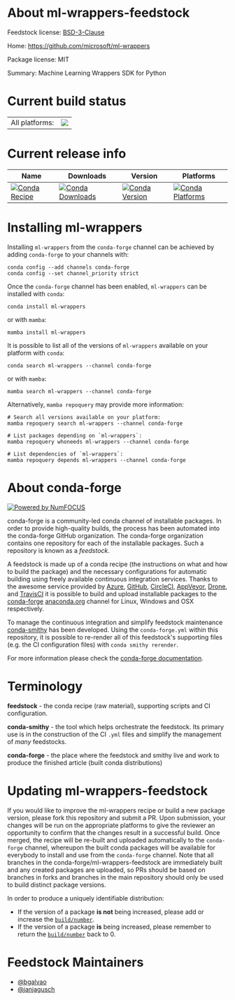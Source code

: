 About ml-wrappers-feedstock
===========================

Feedstock license: [BSD-3-Clause](https://github.com/conda-forge/ml-wrappers-feedstock/blob/main/LICENSE.txt)

Home: https://github.com/microsoft/ml-wrappers

Package license: MIT

Summary: Machine Learning Wrappers SDK for Python

Current build status
====================


<table><tr><td>All platforms:</td>
    <td>
      <a href="https://dev.azure.com/conda-forge/feedstock-builds/_build/latest?definitionId=16801&branchName=main">
        <img src="https://dev.azure.com/conda-forge/feedstock-builds/_apis/build/status/ml-wrappers-feedstock?branchName=main">
      </a>
    </td>
  </tr>
</table>

Current release info
====================

| Name | Downloads | Version | Platforms |
| --- | --- | --- | --- |
| [![Conda Recipe](https://img.shields.io/badge/recipe-ml--wrappers-green.svg)](https://anaconda.org/conda-forge/ml-wrappers) | [![Conda Downloads](https://img.shields.io/conda/dn/conda-forge/ml-wrappers.svg)](https://anaconda.org/conda-forge/ml-wrappers) | [![Conda Version](https://img.shields.io/conda/vn/conda-forge/ml-wrappers.svg)](https://anaconda.org/conda-forge/ml-wrappers) | [![Conda Platforms](https://img.shields.io/conda/pn/conda-forge/ml-wrappers.svg)](https://anaconda.org/conda-forge/ml-wrappers) |

Installing ml-wrappers
======================

Installing `ml-wrappers` from the `conda-forge` channel can be achieved by adding `conda-forge` to your channels with:

```
conda config --add channels conda-forge
conda config --set channel_priority strict
```

Once the `conda-forge` channel has been enabled, `ml-wrappers` can be installed with `conda`:

```
conda install ml-wrappers
```

or with `mamba`:

```
mamba install ml-wrappers
```

It is possible to list all of the versions of `ml-wrappers` available on your platform with `conda`:

```
conda search ml-wrappers --channel conda-forge
```

or with `mamba`:

```
mamba search ml-wrappers --channel conda-forge
```

Alternatively, `mamba repoquery` may provide more information:

```
# Search all versions available on your platform:
mamba repoquery search ml-wrappers --channel conda-forge

# List packages depending on `ml-wrappers`:
mamba repoquery whoneeds ml-wrappers --channel conda-forge

# List dependencies of `ml-wrappers`:
mamba repoquery depends ml-wrappers --channel conda-forge
```


About conda-forge
=================

[![Powered by
NumFOCUS](https://img.shields.io/badge/powered%20by-NumFOCUS-orange.svg?style=flat&colorA=E1523D&colorB=007D8A)](https://numfocus.org)

conda-forge is a community-led conda channel of installable packages.
In order to provide high-quality builds, the process has been automated into the
conda-forge GitHub organization. The conda-forge organization contains one repository
for each of the installable packages. Such a repository is known as a *feedstock*.

A feedstock is made up of a conda recipe (the instructions on what and how to build
the package) and the necessary configurations for automatic building using freely
available continuous integration services. Thanks to the awesome service provided by
[Azure](https://azure.microsoft.com/en-us/services/devops/), [GitHub](https://github.com/),
[CircleCI](https://circleci.com/), [AppVeyor](https://www.appveyor.com/),
[Drone](https://cloud.drone.io/welcome), and [TravisCI](https://travis-ci.com/)
it is possible to build and upload installable packages to the
[conda-forge](https://anaconda.org/conda-forge) [anaconda.org](https://anaconda.org/)
channel for Linux, Windows and OSX respectively.

To manage the continuous integration and simplify feedstock maintenance
[conda-smithy](https://github.com/conda-forge/conda-smithy) has been developed.
Using the ``conda-forge.yml`` within this repository, it is possible to re-render all of
this feedstock's supporting files (e.g. the CI configuration files) with ``conda smithy rerender``.

For more information please check the [conda-forge documentation](https://conda-forge.org/docs/).

Terminology
===========

**feedstock** - the conda recipe (raw material), supporting scripts and CI configuration.

**conda-smithy** - the tool which helps orchestrate the feedstock.
                   Its primary use is in the construction of the CI ``.yml`` files
                   and simplify the management of *many* feedstocks.

**conda-forge** - the place where the feedstock and smithy live and work to
                  produce the finished article (built conda distributions)


Updating ml-wrappers-feedstock
==============================

If you would like to improve the ml-wrappers recipe or build a new
package version, please fork this repository and submit a PR. Upon submission,
your changes will be run on the appropriate platforms to give the reviewer an
opportunity to confirm that the changes result in a successful build. Once
merged, the recipe will be re-built and uploaded automatically to the
`conda-forge` channel, whereupon the built conda packages will be available for
everybody to install and use from the `conda-forge` channel.
Note that all branches in the conda-forge/ml-wrappers-feedstock are
immediately built and any created packages are uploaded, so PRs should be based
on branches in forks and branches in the main repository should only be used to
build distinct package versions.

In order to produce a uniquely identifiable distribution:
 * If the version of a package **is not** being increased, please add or increase
   the [``build/number``](https://docs.conda.io/projects/conda-build/en/latest/resources/define-metadata.html#build-number-and-string).
 * If the version of a package **is** being increased, please remember to return
   the [``build/number``](https://docs.conda.io/projects/conda-build/en/latest/resources/define-metadata.html#build-number-and-string)
   back to 0.

Feedstock Maintainers
=====================

* [@bgalvao](https://github.com/bgalvao/)
* [@janjagusch](https://github.com/janjagusch/)

